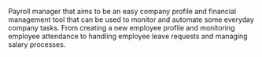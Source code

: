 Payroll manager that aims to be an easy company profile and financial management tool that can be used to monitor and automate some everyday company tasks.
From creating a new employee profile and monitoring employee attendance to handling employee leave requests and managing salary processes.
